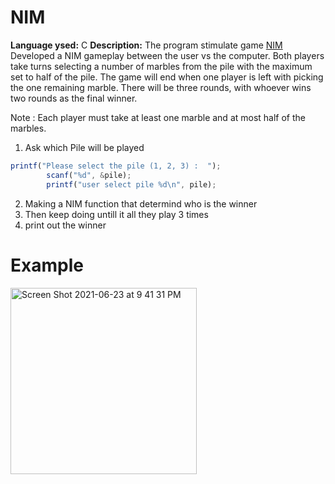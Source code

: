 # NIM

**Language ysed:** C
**Description:** The program stimulate game [NIM](https://en.wikipedia.org/wiki/Nim#cite_note-3) Developed a NIM gameplay between the user vs the computer. Both players take turns selecting a number of marbles from the pile with the maximum set to half of the pile. The game will end when one player is left with picking the one remaining marble. There will be three rounds, with whoever wins two rounds as the final winner.

Note : Each player must take at least one marble and at most half of the marbles.


1) Ask which Pile will be played
```jsx
printf("Please select the pile (1, 2, 3) :  ");
        scanf("%d", &pile);
        printf("user select pile %d\n", pile);
```
2) Making a NIM function that determind who is the winner 
3) Then keep doing untill it all they play 3 times
4) print out the winner

# Example 
<img width="298" alt="Screen Shot 2021-06-23 at 9 41 31 PM" src="https://user-images.githubusercontent.com/62785773/123209368-56f39c00-d475-11eb-8385-9e839d6bd054.png">



